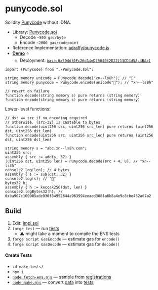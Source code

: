 # punycode.sol

Solidity [Punycode](https://datatracker.ietf.org/doc/html/rfc3492) without IDNA.

* Library: [Punycode.sol](./src/Punycode.sol)
	* Decode `~500 gas/byte`
	* Encode `~2000 gas/codepoint`
* Reference Implementation: [adraffy/punycode.js](https://github.com/adraffy/punycode.js/)
* [**Demo**](https://adraffy.github.io/punycode.sol/test/demo.html) ⭐
	*  Deployment: [`base:0x504df0Fc26dA4eD7564652D22f13CD4d58c4BAa1`](https://basescan.org/address/0x504df0Fc26dA4eD7564652D22f13CD4d58c4BAa1#code)

```solidity
import {Punycode} from "./Punycode.sol";

string memory unicode = Punycode.decode("xn--ls8h"); // "💩"
string memory punycode = Punycode.encode(unicode"💩"); // "xn--ls8h"

// revert on failure
function decode(string memory s) pure returns (string memory)
function encode(string memory s) pure returns (string memory)
```

Lower-level functions:
```solidity
// dst == src if no encoding required
// otherwise, (src-32) is castable to bytes
function decode(uint256 src, uint256 src_len) pure returns (uint256 dst, uint256 dst_len)
function encode(uint256 src, uint256 src_len) pure returns (uint256 dst, uint256 dst_len)

string memory s = "abc.xn--ls8h.com";
uint256 src;
assembly { src := add(s, 32) }
(uint256 dst, uint256 len) = Punycode.decode(src + 4, 8); // "xn--ls8h"
console2.log(len); // 4 bytes
assembly { s := sub(dst, 32) }
console2.log(s); // "💩"
bytes32 h;
assembly { h := keccak256(dst, len) }
console2.logBytes32(h); // 0xba967c160905ade030f84952644a963994eeaed3881a6b8a4e9c8cbe452ad7a2
```

## Build

1. Edit: [Impl.sol](./src/Impl.sol)
1. `forge test` — run [tests](./test/)
	* ⚠️ might take a moment to compile the ENS tests
1. `forge script GasEncode` — estimate gas for `encode()`
1. `forge script GasDecode` — estimate gas for `decode()`

#### Create Tests
* `cd make-tests/`
* `npm i`
* [`node fetch-ens.mjs`](./make-tests/fetch-ens.mjs) — sample from [registrations](https://github.com/adraffy/ens-labels/)
* [`node make.mjs`](./make-tests/make.mjs) — convert [data](./make-tests/data/) into [tests](./test/)

